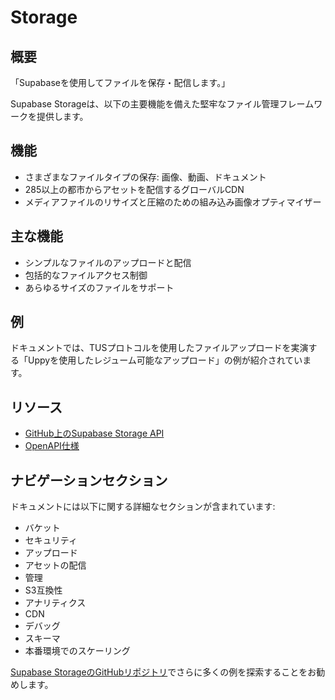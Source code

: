 # Storage

## 概要

「Supabaseを使用してファイルを保存・配信します。」

Supabase Storageは、以下の主要機能を備えた堅牢なファイル管理フレームワークを提供します。

## 機能

- さまざまなファイルタイプの保存: 画像、動画、ドキュメント
- 285以上の都市からアセットを配信するグローバルCDN
- メディアファイルのリサイズと圧縮のための組み込み画像オプティマイザー

## 主な機能

- シンプルなファイルのアップロードと配信
- 包括的なファイルアクセス制御
- あらゆるサイズのファイルをサポート

## 例

ドキュメントでは、TUSプロトコルを使用したファイルアップロードを実演する「Uppyを使用したレジューム可能なアップロード」の例が紹介されています。

## リソース

- [GitHub上のSupabase Storage API](https://github.com/supabase/storage-api)
- [OpenAPI仕様](https://supabase.github.io/storage/)

## ナビゲーションセクション

ドキュメントには以下に関する詳細なセクションが含まれています:
- バケット
- セキュリティ
- アップロード
- アセットの配信
- 管理
- S3互換性
- アナリティクス
- CDN
- デバッグ
- スキーマ
- 本番環境でのスケーリング

[Supabase StorageのGitHubリポジトリ](https://github.com/supabase/supabase/tree/master/examples/storage)でさらに多くの例を探索することをお勧めします。
